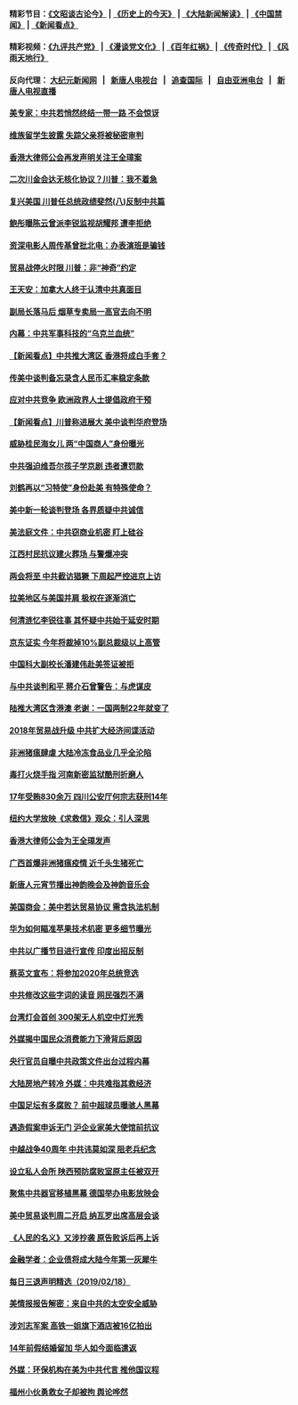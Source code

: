 #### 精彩节目：[《文昭谈古论今》](http://155.138.201.177/wenzhao) | [《历史上的今天》](http://155.138.201.177/today-in-history) | [《大陆新闻解读》](http://155.138.201.177/ntdtv-comedy) | [《中国禁闻》](http://155.138.201.177/ntdtv-news) | [《新闻看点》](http://155.138.201.177/news-insight) 

 #### 精彩视频：[《九评共产党》](http://155.138.201.177:10000/videos/jiuping) | [《漫谈党文化》](http://155.138.201.177:10000/videos/mtdwh) | [《百年红祸》](http://155.138.201.177:10000/videos/bnhh) | [《传奇时代》](http://155.138.201.177:10000/videos/legend) | [《风雨天地行》](http://155.138.201.177:10000/videos/fytdx) 

 #### 反向代理： [大纪元新闻网](http://155.138.201.177:10080/) &nbsp;&nbsp;|&nbsp;&nbsp; [新唐人电视台](http://155.138.201.177:8000/) &nbsp;&nbsp;|&nbsp;&nbsp; [追查国际](http://155.138.201.177:10010/) &nbsp;&nbsp;|&nbsp;&nbsp; [自由亚洲电台](http://155.138.201.177:9800/) &nbsp;&nbsp;|&nbsp;&nbsp; [新唐人电视直播](http://155.138.201.177/) 

#### [美专家：中共若悄然终结一带一路 不会惊讶](../pages/nsc413/n11056164.md?t=02200337) 

#### [维族留学生披露 失踪父亲将被秘密审判](../pages/nsc413/n11056659.md?t=02200337) 

#### [香港大律师公会再发声明关注王全璋案](../pages/nsc413/n11056857.md?t=02200337) 

#### [二次川金会达无核化协议？川普：我不着急](../pages/nsc413/n11056688.md?t=02200337) 

#### [复兴美国 川普任总统政绩斐然(八)反制中共篇](../pages/nsc413/n11056293.md?t=02200337) 

#### [鲍彤曝陈云曾派李锐监视胡耀邦 遭李拒绝](../pages/nsc413/n11056470.md?t=02200337) 

#### [资深电影人周传基曾批北电：办表演班是骗钱](../pages/nsc413/n11056113.md?t=02200337) 

#### [贸易战停火时限 川普：非“神奇”约定](../pages/nsc413/n11056584.md?t=02200337) 

#### [王天安：加拿大人终于认清中共真面目](../pages/nsc413/n11056452.md?t=02200337) 

#### [副局长落马后 烟草专卖局一高官去向不明](../pages/nsc413/n11054624.md?t=02200337) 

#### [内幕：中共军事科技的“乌克兰血统”](../pages/nsc413/n11055011.md?t=02200337) 

#### [【新闻看点】中共推大湾区 香港将成白手套？](../pages/nsc413/n11056263.md?t=02200337) 

#### [传美中谈判备忘录含人民币汇率稳定条款](../pages/nsc413/n11056343.md?t=02200337) 

#### [应对中共竞争 欧洲政界人士提倡政府干预](../pages/nsc413/n11056499.md?t=02200337) 

#### [【新闻看点】川普称进展大 美中谈判华府登场](../pages/nsc413/n11056046.md?t=02200337) 

#### [威胁桂民海女儿 两“中国商人”身份曝光](../pages/nsc413/n11056382.md?t=02200337) 

#### [中共强迫维吾尔孩子学京剧 违者遭罚款](../pages/nsc413/n11056317.md?t=02200337) 

#### [刘鹤再以“习特使”身份赴美 有特殊使命？](../pages/nsc413/n11055937.md?t=02200337) 

#### [美中新一轮谈判登场 各界质疑中共诚信](../pages/nsc413/n11056303.md?t=02200337) 

#### [美法庭文件：中共窃商业机密 盯上硅谷](../pages/nsc413/n11056260.md?t=02200337) 

#### [江西村民抗议建火葬场 与警爆冲突](../pages/nsc413/n11056246.md?t=02200337) 

#### [两会将至 中共截访猖獗 下周起严控进京上访](../pages/nsc413/n11055690.md?t=02200337) 

#### [拉美地区与美国并肩 极权在逐渐消亡](../pages/nsc413/n11055134.md?t=02200337) 

#### [何清涟忆李锐往事 其怀疑中共始于延安时期](../pages/nsc413/n11056087.md?t=02200337) 

#### [京东证实 今年将裁掉10%副总裁级以上高管](../pages/nsc413/n11055891.md?t=02200337) 

#### [中国科大副校长潘建伟赴美签证被拒](../pages/nsc413/n11056129.md?t=02200337) 

#### [与中共谈判和平 蒋介石曾警告：与虎谋皮](../pages/nsc413/n11055673.md?t=02200337) 

#### [陆推大湾区含港澳 老谢：一国两制22年就变了](../pages/nsc413/n11054636.md?t=02200337) 

#### [2018年贸易战升级 中共扩大经济间谍活动](../pages/nsc413/n11056018.md?t=02200337) 

#### [非洲猪瘟肆虐 大陆冷冻食品业几乎全沦陷](../pages/nsc413/n11056016.md?t=02200337) 

#### [毒打火烧手指  河南新密监狱酷刑折磨人](../pages/nsc413/n11055592.md?t=02200337) 

#### [17年受贿830余万 四川公安厅何宗志获刑14年](../pages/nsc413/n11055597.md?t=02200337) 

#### [纽约大学放映《求救信》观众：引人深思](../pages/nsc413/n11054864.md?t=02200337) 

#### [香港大律师公会为王全璋发声](../pages/nsc413/n11055912.md?t=02200337) 

#### [广西首爆非洲猪瘟疫情 近千头生猪死亡](../pages/nsc413/n11055354.md?t=02200337) 

#### [新唐人元宵节播出神韵晚会及神韵音乐会](../pages/nsc413/n11043038.md?t=02200337) 

#### [美国商会：美中若达贸易协议 需含执法机制](../pages/nsc413/n11054711.md?t=02200337) 


#### [华为如何瞄准苹果技术机密 更多细节曝光](../pages/nsc413/n11054354.md?t=02200337) 

#### [中共以广播节目进行宣传 印度出招反制](../pages/nsc413/n11055431.md?t=02200337) 

#### [蔡英文宣布：将参加2020年总统竞选](../pages/nsc413/n11055416.md?t=02200337) 

#### [中共修改这些字词的读音 网民强烈不满](../pages/nsc413/n11054891.md?t=02200337) 

#### [台湾灯会首创 300架无人机空中灯光秀](../pages/nsc413/n11055497.md?t=02200337) 

#### [外媒揭中国民众消费能力下滑背后原因](../pages/nsc413/n11055133.md?t=02200337) 

#### [央行官员自曝中共政策文件出台过程内幕](../pages/nsc413/n11055056.md?t=02200337) 

#### [大陆房地产转冷 外媒：中共难指其救经济](../pages/nsc413/n11054701.md?t=02200337) 

#### [中国足坛有多腐败？ 前中超球员曝骇人黑幕](../pages/nsc413/n11054239.md?t=02200337) 

#### [遇造假案申诉无门 沪企业家美大使馆前抗议](../pages/nsc413/n11054131.md?t=02200337) 

#### [中越战争40周年 中共讳莫如深 阻老兵纪念](../pages/nsc413/n11054519.md?t=02200337) 

#### [设立私人会所 陕西预防腐败室原主任被双开](../pages/nsc413/n11054761.md?t=02200337) 

#### [聚焦中共器官移植黑幕 德国举办电影放映会](../pages/nsc413/n11053319.md?t=02200337) 

#### [美中贸易谈判周二开启 纳瓦罗出席高层会谈](../pages/nsc413/n11054651.md?t=02200337) 

#### [《人民的名义》又涉抄袭 原告败诉后再上诉](../pages/nsc413/n11054500.md?t=02200337) 

#### [金融学者：企业债将成大陆今年第一灰犀牛](../pages/nsc413/n11054331.md?t=02200337) 

#### [每日三退声明精选（2019/02/18）](../pages/nsc413/n11054730.md?t=02200337) 

#### [美情报报告解密：来自中共的太空安全威胁](../pages/nsc413/n11053340.md?t=02200337) 

#### [涉刘志军案 高铁一姐旗下酒店被16亿拍出](../pages/nsc413/n11054301.md?t=02200337) 

#### [14年前假结婚留加 华人如今面临遣返](../pages/nsc413/n11053995.md?t=02200337) 

#### [外媒：环保机构在美为中共代言 推他国议程](../pages/nsc413/n11053919.md?t=02200337) 

#### [福州小伙勇救女子却被拘 舆论哗然](../pages/nsc413/n11054114.md?t=02200337) 

